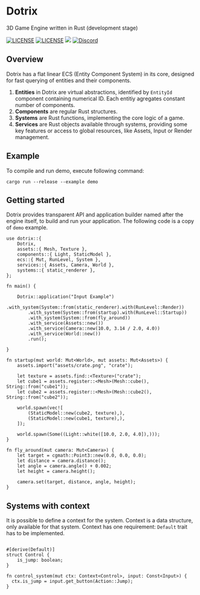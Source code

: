 # Dotrix

3D Game Engine written in Rust (development stage)

[![LICENSE](https://img.shields.io/badge/license-MIT-blue.svg)](LICENSE-MIT)
[![LICENSE](https://img.shields.io/badge/license-apache-blue.svg)](LICENSE-APACHE)
[![](https://tokei.rs/b1/github/lowenware/dotrix)](https://github.com/lowenware/dotrix)
[![Discord](https://img.shields.io/discord/770649839175860234.svg?label=&logo=discord&logoColor=ffffff&color=7389D8&labelColor=6A7EC2)](https://discord.gg/DrzwBysNRd)

## Overview

Dotrix has a flat linear ECS (Entity Component System) in its core, designed for fast querying of
entities and their components.

1. **Entities** in Dotrix are virtual abstractions, identified by `EntityId` component containing
numerical ID. Each entitiy agregates constant number of components.
2. **Components** are regular Rust structures.
3. **Systems** are Rust functions, implementing the core logic of a game.
4. **Services** are Rust objects available through systems, providing some key
features or access to global resources, like Assets, Input or Render management.

## Example
To compile and run demo, execute following command:

```
cargo run --release --example demo
```

## Getting started

Dotrix provides transparent API and application builder named after the engine itself, to build and run your
application. The following code is a copy of `demo` example.

```
use dotrix::{
    Dotrix,
    assets::{ Mesh, Texture },
    components::{ Light, StaticModel },
    ecs::{ Mut, RunLevel, System },
    services::{ Assets, Camera, World },
    systems::{ static_renderer },
};

fn main() {

    Dotrix::application("Input Example")
        .with_system(System::from(static_renderer).with(RunLevel::Render))
        .with_system(System::from(startup).with(RunLevel::Startup))
        .with_system(System::from(fly_around))
        .with_service(Assets::new())
        .with_service(Camera::new(10.0, 3.14 / 2.0, 4.0))
        .with_service(World::new())
        .run();

}

fn startup(mut world: Mut<World>, mut assets: Mut<Assets>) {
    assets.import("assets/crate.png", "crate");

    let texture = assets.find::<Texture>("crate");
    let cube1 = assets.register::<Mesh>(Mesh::cube(), String::from("cube1"));
    let cube2 = assets.register::<Mesh>(Mesh::cube2(), String::from("cube2"));

    world.spawn(vec![
        (StaticModel::new(cube2, texture),),
        (StaticModel::new(cube1, texture),),
    ]);

    world.spawn(Some((Light::white([10.0, 2.0, 4.0]),)));
}

fn fly_around(mut camera: Mut<Camera>) {
    let target = cgmath::Point3::new(0.0, 0.0, 0.0);
    let distance = camera.distance();
    let angle = camera.angle() + 0.002;
    let height = camera.height();

    camera.set(target, distance, angle, height);
}
```

## Systems with context

It is possible to define a context for the system. Context is a data structure, only available for
that system. Context has one requirement: `Default` trait has to be implemented.

```

#[derive(Default)]
struct Control {
    is_jump: boolean;
}

fn control_system(mut ctx: Context<Control>, input: Const<Input>) {
  ctx.is_jump = input.get_button(Action::Jump);
}
```
